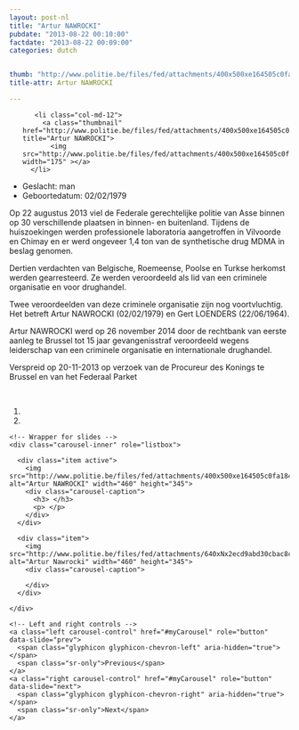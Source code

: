 ```yaml
---
layout: post-nl
title: "Artur NAWROCKI"
pubdate: "2013-08-22 00:10:00"
factdate: "2013-08-22 00:09:00"
categories: dutch


thumb: "http://www.politie.be/files/fed/attachments/400x500xe164505c0fa184b1f5406e023813e502_thumb.jpg.pagespeed.ic.w9fcwvSKQY.jpg"
title-attr: Artur NAWROCKI

---
```


<div class="row">

  <div class="col-xs-6 col-md-4">
<ul class="row polaroids">

       <li class="col-md-12">  
         <a class="thumbnail" href="http://www.politie.be/files/fed/attachments/400x500xe164505c0fa184b1f5406e023813e502_thumb.jpg.pagespeed.ic.w9fcwvSKQY.jpg" title="Artur NAWROCKI">
           <img src="http://www.politie.be/files/fed/attachments/400x500xe164505c0fa184b1f5406e023813e502_thumb.jpg.pagespeed.ic.w9fcwvSKQY.jpg" width="175" ></a>
      </li>  

  </ul>
  </div>
  <div class="col-xs-12 col-md-8">
 
<ul>
<li>Geslacht: man</li>
<li>Geboortedatum: 02/02/1979</li>
</ul> 


<p>Op 22 augustus 2013 viel de Federale gerechtelijke politie van Asse binnen op 30 verschillende plaatsen in binnen- en buitenland. Tijdens de huiszoekingen werden professionele laboratoria aangetroffen in Vilvoorde en Chimay en er werd ongeveer 1,4 ton van de synthetische drug MDMA in beslag genomen.</p>

<p>Dertien verdachten van Belgische, Roemeense, Poolse en Turkse herkomst werden gearresteerd. Ze werden veroordeeld als lid van een criminele organisatie en voor drughandel.</p>

<p>Twee veroordeelden van deze criminele organisatie zijn nog voortvluchtig. Het betreft Artur NAWROCKI (02/02/1979) en Gert LOENDERS (22/06/1964).</p>

<p>Artur NAWROCKI werd op 26 november 2014 door de rechtbank van eerste aanleg te Brussel tot 15 jaar gevangenisstraf veroordeeld wegens leiderschap van een criminele organisatie en internationale drughandel.</p>

<p>Verspreid op 20-11-2013 op verzoek van de Procureur des Konings te Brussel en van het Federaal Parket</p>

<!-- SLIDER -->
<div class="container"  class="col-xs-12 col-md-12">
  <br>
  <div id="myCarousel" class="carousel slide" data-ride="carousel">
    <!-- Indicators -->
    <ol class="carousel-indicators">
      <li data-target="#myCarousel" data-slide-to="0" class="active"></li>
      <li data-target="#myCarousel" data-slide-to="1"></li>
    </ol>

    <!-- Wrapper for slides -->
    <div class="carousel-inner" role="listbox">

      <div class="item active">
        <img src="http://www.politie.be/files/fed/attachments/400x500xe164505c0fa184b1f5406e023813e502_thumb.jpg.pagespeed.ic.w9fcwvSKQY.jpg" alt="Artur NAWROCKI" width="460" height="345">
        <div class="carousel-caption">
          <h3> </h3>
          <p> </p>
        </div>
      </div>

      <div class="item">
        <img src="http://www.politie.be/files/fed/attachments/640xNx2ecd9abd30cbac8c1a63ff21668dd12c_thumb.jpg.pagespeed.ic.7aUqNjbK2u.jpg" alt="Artur Nawrocki" width="460" height="345">
        <div class="carousel-caption">

        </div>
      </div>
  
    </div>

    <!-- Left and right controls -->
    <a class="left carousel-control" href="#myCarousel" role="button" data-slide="prev">
      <span class="glyphicon glyphicon-chevron-left" aria-hidden="true"></span>
      <span class="sr-only">Previous</span>
    </a>
    <a class="right carousel-control" href="#myCarousel" role="button" data-slide="next">
      <span class="glyphicon glyphicon-chevron-right" aria-hidden="true"></span>
      <span class="sr-only">Next</span>
    </a>
  </div>
</div>

  <link rel="stylesheet" href="http://maxcdn.bootstrapcdn.com/bootstrap/3.3.5/css/bootstrap.min.css">
  <script src="https://ajax.googleapis.com/ajax/libs/jquery/1.11.3/jquery.min.js"></script>
  <script src="http://maxcdn.bootstrapcdn.com/bootstrap/3.3.5/js/bootstrap.min.js"></script>
  <!-- SLIDER -->
  
</div>


</div>

